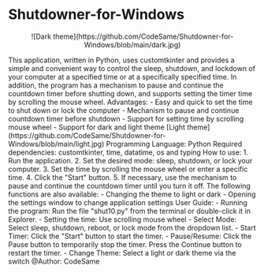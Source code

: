 # Shutdowner-for-Windows
<p align="center">
![Dark theme](https://github.com/CodeSame/Shutdowner-for-Windows/blob/main/dark.jpg) 
</p>
This application, written in Python, uses customtkinter and provides a simple and convenient way to control the sleep, shutdown, and lockdown of your computer at a specified time or at a specifically specified time. In addition, the program has a mechanism to pause and continue the countdown timer before shutting down, and supports setting the timer time by scrolling the mouse wheel.
Advantages:
- Easy and quick to set the time to shut down or lock the computer
- Mechanism to pause and continue countdown timer before shutdown
- Support for setting time by scrolling mouse wheel
- Support for dark and light theme
[Light theme](https://github.com/CodeSame/Shutdowner-for-Windows/blob/main/light.jpg)
Programming Language: Python
Required dependencies: customtkinter, time, datatime, os and typing
How to use:
1.	Run the application.
2.	Set the desired mode: sleep, shutdown, or lock your computer.
3.	Set the time by scrolling the mouse wheel or enter a specific time.
4.	Click the "Start" button.
5.	If necessary, use the mechanism to pause and continue the countdown timer until you turn it off.
The following functions are also available:
- Changing the theme to light or dark
- Opening the settings window to change application settings
User Guide:
- Running the program: Run the file "shut10.py" from the terminal or double-click it in Explorer.
- Setting the time: Use scrolling mouse wheel 
- Select Mode: Select sleep, shutdown, reboot, or lock mode from the dropdown list.
- Start Timer: Click the "Start" button to start the timer.
- Pause/Resume: Click the Pause button to temporarily stop the timer. Press the Continue button to restart the timer.
- Change Theme: Select a light or dark theme via the switch
@Author: CodeSame

